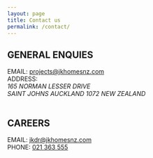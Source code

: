 ```yaml
---
layout: page
title: Contact us
permalink: /contact/
---
```


<section class="contact__wrapper">


<div class="contact__row">
  <h2 class="contact__subtitle">GENERAL ENQUIES</h2>

  <div class="contact__textbox">
    EMAIL: <a href="mailto:projects@jkhomesnz.com">projects@jkhomesnz.com</a><br>
    ADDRESS:
    <address>165 NORMAN LESSER DRIVE<br>
    SAINT JOHNS AUCKLAND 1072 NEW ZEALAND
    </address>

  </div>
</div>

<br>

<div class="contact__row">
  <h2 class="contact__subtitle">CAREERS</h2>

  <div class="contact__textbox">
    EMAIL: <a href="mailto:jkdr@jkhomesnz.com">jkdr@jkhomesnz.com</a> <br>
    PHONE: <a href="tel:021-363-555">021 363 555</a>
  </div>
</div>

<section>